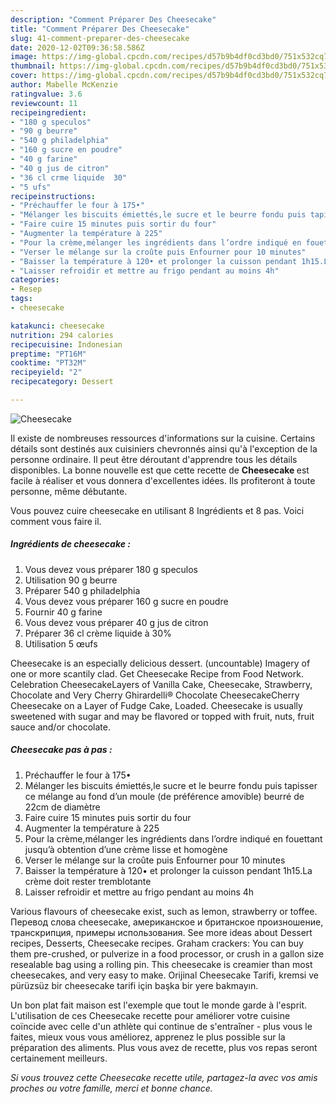 ```yaml
---
description: "Comment Préparer Des Cheesecake"
title: "Comment Préparer Des Cheesecake"
slug: 41-comment-preparer-des-cheesecake
date: 2020-12-02T09:36:58.586Z
image: https://img-global.cpcdn.com/recipes/d57b9b4df0cd3bd0/751x532cq70/cheesecake-photo-principale-de-la-recette.jpg
thumbnail: https://img-global.cpcdn.com/recipes/d57b9b4df0cd3bd0/751x532cq70/cheesecake-photo-principale-de-la-recette.jpg
cover: https://img-global.cpcdn.com/recipes/d57b9b4df0cd3bd0/751x532cq70/cheesecake-photo-principale-de-la-recette.jpg
author: Mabelle McKenzie
ratingvalue: 3.6
reviewcount: 11
recipeingredient:
- "180 g speculos"
- "90 g beurre"
- "540 g philadelphia"
- "160 g sucre en poudre"
- "40 g farine"
- "40 g jus de citron"
- "36 cl crme liquide  30"
- "5 ufs"
recipeinstructions:
- "Préchauffer le four à 175•"
- "Mélanger les biscuits émiettés,le sucre et le beurre fondu puis tapisser ce mélange au fond d’un moule (de préférence amovible) beurré de 22cm de diamètre"
- "Faire cuire 15 minutes puis sortir du four"
- "Augmenter la température à 225"
- "Pour la crème,mélanger les ingrédients dans l’ordre indiqué en fouettant jusqu’à obtention d’une crème lisse et homogène"
- "Verser le mélange sur la croûte puis Enfourner pour 10 minutes"
- "Baisser la température à 120• et prolonger la cuisson pendant 1h15.La crème doit rester tremblotante"
- "Laisser refroidir et mettre au frigo pendant au moins 4h"
categories:
- Resep
tags:
- cheesecake

katakunci: cheesecake 
nutrition: 294 calories
recipecuisine: Indonesian
preptime: "PT16M"
cooktime: "PT32M"
recipeyield: "2"
recipecategory: Dessert

---
```



![Cheesecake](https://img-global.cpcdn.com/recipes/d57b9b4df0cd3bd0/751x532cq70/cheesecake-photo-principale-de-la-recette.jpg)

Il existe de nombreuses ressources d'informations sur la cuisine. Certains détails sont destinés aux cuisiniers chevronnés ainsi qu'à l'exception de la personne ordinaire. Il peut être déroutant d'apprendre tous les détails disponibles. La bonne nouvelle est que cette recette de <strong> Cheesecake </strong> est facile à réaliser et vous donnera d'excellentes idées. Ils profiteront à toute personne, même débutante.

<!--inarticleads1-->

Vous pouvez cuire cheesecake en utilisant 8 Ingrédients et 8 pas. Voici comment vous faire il.

##### Ingrédients de cheesecake :

1. Vous devez vous préparer 180 g speculos
1. Utilisation 90 g beurre
1. Préparer 540 g philadelphia
1. Vous devez vous préparer 160 g sucre en poudre
1. Fournir 40 g farine
1. Vous devez vous préparer 40 g jus de citron
1. Préparer 36 cl crème liquide à 30%
1. Utilisation 5 œufs


Cheesecake is an especially delicious dessert. (uncountable) Imagery of one or more scantily clad. Get Cheesecake Recipe from Food Network. Celebration CheesecakeLayers of Vanilla Cake, Cheesecake, Strawberry, Chocolate and Very Cherry Ghirardelli® Chocolate CheesecakeCherry Cheesecake on a Layer of Fudge Cake, Loaded. Cheesecake is usually sweetened with sugar and may be flavored or topped with fruit, nuts, fruit sauce and/or chocolate. 

<!--inarticleads2-->

##### Cheesecake pas à pas :

1. Préchauffer le four à 175•
1. Mélanger les biscuits émiettés,le sucre et le beurre fondu puis tapisser ce mélange au fond d’un moule (de préférence amovible) beurré de 22cm de diamètre
1. Faire cuire 15 minutes puis sortir du four
1. Augmenter la température à 225
1. Pour la crème,mélanger les ingrédients dans l’ordre indiqué en fouettant jusqu’à obtention d’une crème lisse et homogène
1. Verser le mélange sur la croûte puis Enfourner pour 10 minutes
1. Baisser la température à 120• et prolonger la cuisson pendant 1h15.La crème doit rester tremblotante
1. Laisser refroidir et mettre au frigo pendant au moins 4h


Various flavours of cheesecake exist, such as lemon, strawberry or toffee. Перевод слова cheesecake, американское и британское произношение, транскрипция, примеры использования. See more ideas about Dessert recipes, Desserts, Cheesecake recipes. Graham crackers: You can buy them pre-crushed, or pulverize in a food processor, or crush in a gallon size resealable bag using a rolling pin. This cheesecake is creamier than most cheesecakes, and very easy to make. Orijinal Cheesecake Tarifi, kremsi ve pürüzsüz bir cheesecake tarifi için başka bir yere bakmayın. 

<!--inarticleads1-->

<p>
Un bon plat fait maison est l'exemple que tout le monde garde à l'esprit. L'utilisation de ces Cheesecake recette pour améliorer votre cuisine coïncide avec celle d'un athlète qui continue de s'entraîner - plus vous le faites, mieux vous vous améliorez, apprenez le plus possible sur la préparation des aliments. Plus vous avez de recette, plus vos repas seront certainement meilleurs.
</p>

<p>
<i>Si vous trouvez cette Cheesecake recette utile, partagez-la avec vos amis proches ou votre famille, merci et bonne chance.</i>
</p>
